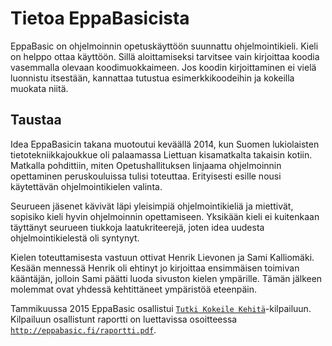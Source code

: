 ﻿Tietoa EppaBasicista
====================
EppaBasic on ohjelmoinnin opetuskäyttöön
suunnattu ohjelmointikieli.
Kieli on helppo ottaa käyttöön.
Sillä aloittamiseksi tarvitsee vain
kirjoittaa koodia vasemmalla olevaan
koodimuokkaimeen.
Jos koodin kirjoittaminen ei vielä
luonnistu itsestään, kannattaa
tutustua esimerkkikoodeihin
ja kokeilla muokata niitä.

Taustaa
-------
Idea EppaBasicin takana muotoutui
keväällä 2014, kun Suomen lukiolaisten
tietotekniikkajoukkue oli palaamassa
Liettuan kisamatkalta takaisin kotiin.
Matkalla pohdittiin, miten Opetushallituksen
linjaama ohjelmoinnin opettaminen
peruskouluissa tulisi toteuttaa.
Erityisesti esille nousi käytettävän
ohjelmointikielen valinta.

Seurueen jäsenet kävivät läpi
yleisimpiä ohjelmointikieliä ja
miettivät, sopisiko kieli hyvin
ohjelmoinnin opettamiseen.
Yksikään kieli ei kuitenkaan
täyttänyt seurueen tiukkoja
laatukriteerejä, joten
idea uudesta ohjelmointikielestä
oli syntynyt.

Kielen toteuttamisesta vastuun
ottivat Henrik Lievonen ja
Sami Kalliomäki.
Kesään mennessä Henrik oli ehtinyt
jo kirjoittaa ensimmäisen toimivan
kääntäjän, jolloin Sami päätti
luoda sivuston kielen ympärille.
Tämän jälkeen molemmat ovat yhdessä
kehtittäneet ympäristöä eteenpäin.

Tammikuussa 2015 EppaBasic osallistui
[`Tutki Kokeile Kehitä`](http://www.tukoke.fi/)-kilpailuun.
Kilpailuun osallistunt raportti
on luettavissa osoitteessa
[`http://eppabasic.fi/raportti.pdf`](http://eppabasic.fi/raportti.pdf).
